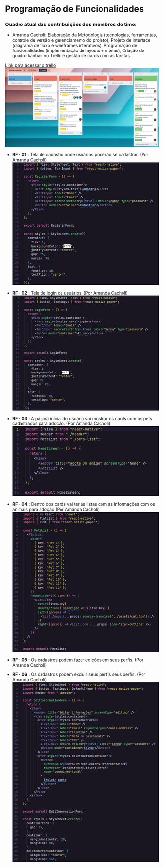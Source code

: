 # Programação de Funcionalidades

### Quadro atual das contribuições dos membros do time:

- Amanda Cacholi: Elaboração da Metodologia (tecnologias, ferramentas, controle de versão e gerenciamento do projeto), Projeto de interface (diagrama de fluxo e wireframes interativos), Programação de funcionalidades (implementação de layouts em telas), Criação do quadro kanban no Trello e gestão de cards com as tarefas.

[Link para acessar o trello](https://trello.com/invite/b/945EfIBV/ATTI5d1f39ad137a0f9125cc2f6497d4219291C6A57C/adote-um-amigo)
![Código tela de cadastro](img/trello-atual.png)

- **RF - 01** : Tela de cadastro onde usuários poderão se cadastrar. (Por Amanda Cacholi)
  ![Código tela de cadastro](img/code-register.png)

- **RF - 02** : Tela de login de usuários. (Por Amanda Cacholi)
  ![Código tela de login](img/code-login.png)

- **RF - 03** : A página inicial do usuário vai mostrar os cards com os pets cadastrados para adoção. (Por Amanda Cacholi)
  ![Código tela inicial](img/code-main-screen.png)

- **RF - 04** : Dentro dos cards vai ter as listas com as informações com os animais para adoção (Por Amanda Cacholi)
  ![Código tela inicial](img/code-pet-list.png)

- **RF - 05** : Os cadastros podem fazer edições em seus perfis. (Por Amanda Cacholi)
- **RF - 06** : Os cadastros podem excluir seus perfis seus perfis. (Por Amanda Cacholi)
  ![Código tela inicial](img/code-editing-information.png)
